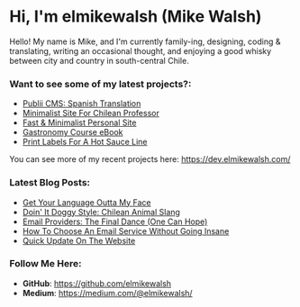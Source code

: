 # Hi, I'm elmikewalsh (Mike Walsh)




Hello! My name is Mike, and I'm currently family-ing, designing, coding & translating, writing an occasional thought, and enjoying a good whisky between city and country in south-central Chile.




### **Want to see some of my latest projects?:**
<!-- PORTFOLIO:START -->
- [Publii CMS: Spanish Translation](https://dev.elmikewalsh.com/publii-cms-spanish-translation/)
- [Minimalist Site For Chilean Professor](https://dev.elmikewalsh.com/minimalist-site-for-chilean-professor/)
- [Fast &amp; Minimalist Personal Site](https://dev.elmikewalsh.com/fast-and-minimalist-personal-site/)
- [Gastronomy Course eBook](https://dev.elmikewalsh.com/ebook-for-a-university-gastronomy-course/)
- [Print Labels For A Hot Sauce Line](https://dev.elmikewalsh.com/print-labels-for-a-hot-sauce-line/)
<!-- PORTFOLIO:END -->


You can see more of my recent projects here: https://dev.elmikewalsh.com/

### **Latest Blog Posts:**
<!-- BLOG-POST-LIST:START -->
- [Get Your Language Outta My Face](https://www.elmikewalsh.com/blog/get-your-language-outta-my-face/)
- [Doin&#39; It Doggy Style: Chilean Animal Slang](https://www.elmikewalsh.com/blog/doin-it-doggy-style-chilean-animal-slang/)
- [Email Providers: The Final Dance &lpar;One Can Hope&rpar;](https://www.elmikewalsh.com/blog/email-providers-the-final-dance-one-can-hope/)
- [How To Choose An Email Service Without Going Insane](https://www.elmikewalsh.com/blog/how-to-choose-an-email-service-without-going-insane/)
- [Quick Update On The Website](https://www.elmikewalsh.com/blog/publii-cms-website-multilanguage/)
<!-- BLOG-POST-LIST:END -->

### **Follow Me Here:**

- **GitHub**: https://github.com/elmikewalsh
- **Medium**: https://medium.com/@elmikewalsh/
